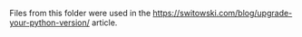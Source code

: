Files from this folder were used in the <https://switowski.com/blog/upgrade-your-python-version/> article.
